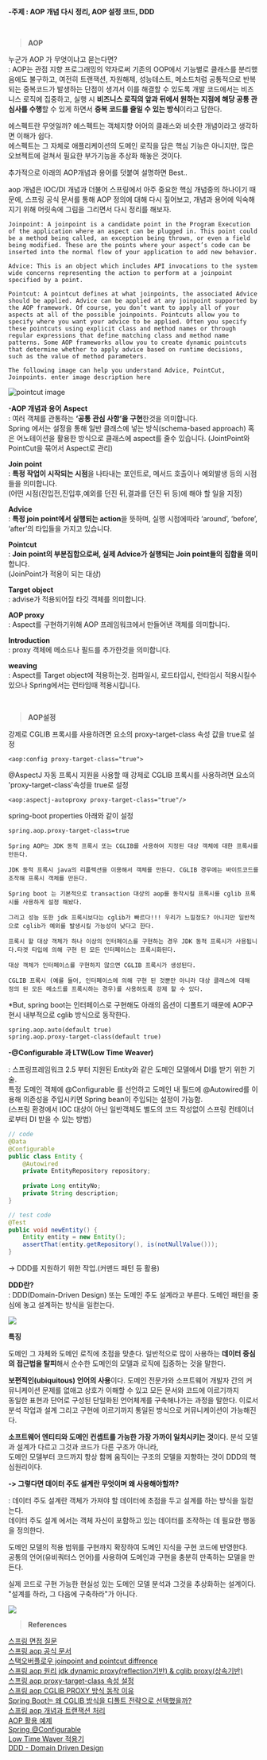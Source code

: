 **-주제 : AOP 개념 다시 정리, AOP 설정 코드, DDD**  

<br/>

>**AOP**

누군가 AOP 가 무엇이냐고 묻는다면?  
: AOP는 관점 지향 프로그래밍의 약자로써 기존의 OOP에서 기능별로 클래스를 분리했음에도 불구하고, 여전히 트랜잭션, 자원해제, 성능테스트, 메소드처럼 공통적으로 반복되는 중복코드가 발생하는 단점이 생겨서 이를 해결할 수 있도록 개발 코드에서는 비즈니스 로직에 집중하고, 실행 시 **비즈니스 로직의 앞과 뒤에서 원하는 지점에 해당 공통 관심사를 수행**할 수 있게 하면서 **중복 코드를 줄일 수 있는 방식**이라고 답한다.   
  
에스펙트란 무엇일까? 에스펙트는 객체지향 어어의 클래스와 비슷한 개념이라고 생각하면 이해가 쉽다.  
에스펙트는 그 자체로 애플리케이션의 도메인 로직을 담은 핵심 기능은 아니지만, 많은 오브젝트에 걸쳐서 필요한 부가기능을 추상화 해놓은 것이다.  
  
추가적으로 아래의 AOP개념과 용어를 덧붙여 설명하면 Best..   

aop 개념은 IOC/DI 개념과 더불어 스프링에서 아주 중요한 핵심 개념중의 하나이기 때문에, 스프링 공식 문서를 통해 AOP 정의에 대해 다시 짚어보고, 개념과 용어에 익숙해지기 위해 머릿속에 그림을 그리면서 다시 정리를 해보자.   

```
Joinpoint: A joinpoint is a candidate point in the Program Execution of the application where an aspect can be plugged in. This point could be a method being called, an exception being thrown, or even a field being modified. These are the points where your aspect’s code can be inserted into the normal flow of your application to add new behavior.

Advice: This is an object which includes API invocations to the system wide concerns representing the action to perform at a joinpoint specified by a point.

Pointcut: A pointcut defines at what joinpoints, the associated Advice should be applied. Advice can be applied at any joinpoint supported by the AOP framework. Of course, you don’t want to apply all of your aspects at all of the possible joinpoints. Pointcuts allow you to specify where you want your advice to be applied. Often you specify these pointcuts using explicit class and method names or through regular expressions that define matching class and method name patterns. Some AOP frameworks allow you to create dynamic pointcuts that determine whether to apply advice based on runtime decisions, such as the value of method parameters.

The following image can help you understand Advice, PointCut, Joinpoints. enter image description here
```
![pointcut image](https://i.stack.imgur.com/J7Hrh.png)  



**-AOP 개념과 용어**
**Aspect**	
: 여러 객체를 관통하는 **‘공통 관심 사항’을 구현**한것을 의미합니다.  
Spring 에서는 설정을 통해 일반 클래스에 넣는 방식(schema-based approach) 혹은 어노테이션을 활용한 방식으로 클래스에 aspect를 줄수 있습니다.  (JointPoint와 PointCut을 묶어서 Aspect로 관리)  

**Join point**  
: **특정 작업이 시작되는 시점**을 나타내는 포인트로, 메서드 호출이나 예외발생 등의 시점들을 의미합니다.  
(어떤 시점(진입전,진입후,예외를 던진 뒤,결과를 던진 뒤 등)에 해야 할 일을 지정)  

**Advice**  
: **특정 join point에서 실행되는 action**을 뜻하며, 실행 시점에따라 ‘around’, ‘before’, ‘after’의 타입들을 가지고 있습니다.  

**Pointcut**	
: **Join point의 부분집합으로써, 실제 Advice가 실행되는 Join point들의 집합을 의미**합니다.  
(JoinPoint가 적용이 되는 대상)  

**Target object**	 
: advise가 적용되어질 타깃 객체를 의미합니다.  

**AOP proxy**  
: Aspect를 구현하기위해 AOP 프레임워크에서 만들어낸 객체를 의미합니다.  

**Introduction**  
: proxy 객체에 메소드나 필드를 추가한것을 의미합니다.  

**weaving**  
: Aspect를 Target object에 적용하는것. 컴파일시, 로드타입시, 런타임시 적용시킬수 있으나 Spring에서는 런타임때 적용시킵니다.  


<br/>

>**AOP설정**  

강제로 CGLIB 프록시를 사용하려면 요소의 proxy-target-class 속성 값을 true로 설정
```
<aop:config proxy-target-class="true">
```

@AspectJ 자동 프록시 지원을 사용할 때 강제로 CGLIB 프록시를 사용하려면 요소의 'proxy-target-class'속성을 true로 설정
```
<aop:aspectj-autoproxy proxy-target-class="true"/>  
```

spring-boot properties 아래와 같이 설정
```
spring.aop.proxy-target-class=true
```

```
Spring AOP는 JDK 동적 프록시 또는 CGLIB를 사용하여 지정된 대상 객체에 대한 프록시를 만든다.

JDK 동적 프록시 java의 리플렉션을 이용해서 객체를 만든다. CGLIB 경우에는 바이트코드를 조작해 프록시 객체를 만든다.

Spring boot 는 기본적으로 transaction 대상의 aop를 동작시킬 프록시를 cglib 프록시를 사용하게 설정 해놨다.

그리고 성능 또한 jdk 프록시보다는 cglib가 빠르다!!! 우리가 느낄정도? 아니지만 일반적으로 cglib가 예외를 발생시킬 가능성이 낮다고 한다.

프록시 할 대상 객체가 하나 이상의 인터페이스를 구현하는 경우 JDK 동적 프록시가 사용됩니다.타겟 타입에 의해 구현 된 모든 인터페이스는 프록시화된다.

대상 객체가 인터페이스를 구현하지 않으면 CGLIB 프록시가 생성된다.

CGLIB 프록시 (예를 들어, 인터페이스에 의해 구현 된 것뿐만 아니라 대상 클래스에 대해 정의 된 모든 메소드를 프록시하는 경우)를 사용하도록 강제 할 수 있다.
```

*But, spring boot는 인터페이스로 구현해도 아래의 옵션이 디폴트기 때문에 AOP구현시 내부적으로 cglib 방식으로 동작한다.  
```
spring.aop.auto(default true)  
spring.aop.proxy-target-class(default true)  
```

**-@Configurable 과 LTW(Low Time Weaver)**  

: 스프링프레임워크 2.5 부터 지원된 Entity와 같은 도메인 모델에서 DI를 받기 위한 기술.  
특정 도메인 객체에 @Configurable 를 선언하고 도메인 내 필드에 @Autowired를 이용해 의존성을 주입시키면 Spring bean이 주입되는 설정이 가능함.  
(스프링 환경에서 IOC 대상이 아닌 일반객체도 별도의 코드 작성없이 스프링 컨테이너로부터 DI 받을 수 있는 방법)  

```java
// code
@Data
@Configurable
public class Entity {
    @Autowired
    private EntityRepository repository;
    
    private Long entityNo;
    private String description;
}

```

```java
// test code
@Test
public void newEntity() {
    Entity entity = new Entity();
    assertThat(entity.getRepository(), is(notNullValue()));
}
```

-> DDD를 지원하기 위한 작업.(커맨드 패턴 등 활용)  

**DDD란?**  
: DDD(Domain-Driven Design) 또는 도메인 주도 설계라고 부른다. 도메인 패턴을 중심에 놓고 설계하는 방식을 일컫는다.  

<img src="https://vaadin.com/static/content/learning-center/learn/tutorials/ddd/03__ddd_and_hexagonal/images/hexagonal.png" />


**특징**  

도메인 그 자체와 도메인 로직에 초점을 맞춘다. 
일반적으로 많이 사용하는 **데이터 중심의 접근법을 탈피**해서 순수한 도메인의 모델과 로직에 집중하는 것을 말한다.  

**보편적인(ubiquitous) 언어의 사용**이다. 도메인 전문가와 소프트웨어 개발자 간의 커뮤니케이션 문제를 없애고 상호가 이해할 수 있고 모든 문서와 코드에 이르기까지   
동일한 표현과 단어로 구성된 단일화된 언어체계를 구축해나가는 과정을 말한다. 이로서 분석 작업과 설계 그리고 구현에 이르기까지 통일된 방식으로 커뮤니케이션이 가능해진다.  

**소프트웨어 엔티티와 도메인 컨셉트를 가능한 가장 가까이 일치시키는 것**이다. 분석 모델과 설계가 다르고 그것과 코드가 다른 구조가 아니라,  
도메인 모델부터 코드까지 항상 함께 움직이는 구조의 모델을 지향하는 것이 DDD의 핵심원리이다.  


**-> 그렇다면 데이터 주도 설계란 무엇이며 왜 사용해야할까?**  

: 데이터 주도 설계란 객체가 가져야 할 데이터에 초점을 두고 설계를 하는 방식을 일컫는다.  
 데이터 주도 설계 에서는 객체 자신이 포함하고 있는 데이터를 조작하는 데 필요한 행동을 정의한다.  
 
도메인 모델의 적용 범위를 구현까지 확장하여 도메인 지식을 구현 코드에 반영한다.    
공통의 언어(유비쿼터스 언어)를 사용하여 도메인과 구현을 충분히 만족하는 모델을 만든다.  

실제 코드로 구현 가능한 현실성 있는 도메인 모델 분석과 그것을 추상화하는 설계이다.  
"설계를 하라, 그 다음에 구축하라"가 아니다.  

<img src="https://incheol-jung.gitbook.io/~/files/v0/b/gitbook-28427.appspot.com/o/assets%2F-M5HOStxvx-Jr0fqZhyW%2F-MHWSTuKJu8Xj7tn1c0d%2F-MHX2NdDAbuPhvW84apt%2F222.jpg?alt=media&token=56305310-d8ef-4748-ba03-81c002893cad" />    


<br/>

>**References**  

[스프링 면접 질문](https://kim6394.tistory.com/161)  
[스프링 aop 공식 문서](https://docs.spring.io/spring-framework/docs/current/reference/html/core.html#aop)  
[스택오버플로우 joinpoint and pointcut diffrence](https://stackoverflow.com/questions/15447397/spring-aop-whats-the-difference-between-joinpoint-and-pointcut)  
[스프링 aop 원리 jdk dynamic proxy(reflection기반) & cglib proxy(상속기반)](https://huisam.tistory.com/entry/springAOP)   
[스프링 aop proxy-target-class 속성 설정](https://seungwoo0429.tistory.com/26)  
[스프링 aop CGLIB PROXY 방식 동작 이유](https://multifrontgarden.tistory.com/282)  
[Spring Boot는 왜 CGLIB 방식을 디폴트 전략으로 선택했을까?](http://wonwoo.ml/index.php/post/1708)  
[스프링 aop 개념과 트랜잭션 처리](https://goodncuteman.tistory.com/25)  
[AOP 활용 예제](https://chinggin.tistory.com/516)  
[Spring @Configurable](https://github.com/redutan/spring-configurable)  
[Low Time Waver 적용기](https://jehuipark.github.io/java/generic-object-di-try-with-spring)  
[DDD - Domain Driven Design](https://incheol-jung.gitbook.io/docs/q-and-a/architecture/ddd)  
